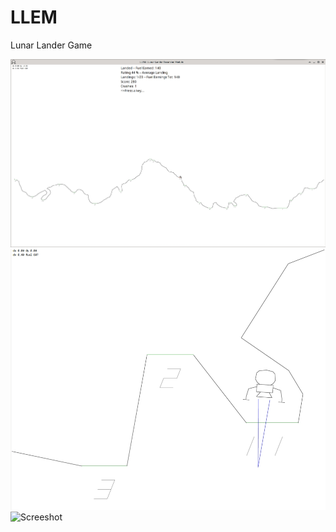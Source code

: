 # LLEM
Lunar Lander Game







![Screeshot](llem0.jpg)
![Screeshot](llem2.jpg)
![Screeshot](llem0.gif)

